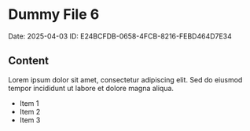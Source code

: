 # Dummy File 6

Date: 2025-04-03
ID: E24BCFDB-0658-4FCB-8216-FEBD464D7E34

## Content

Lorem ipsum dolor sit amet, consectetur adipiscing elit.
Sed do eiusmod tempor incididunt ut labore et dolore magna aliqua.

* Item 1
* Item 2
* Item 3
